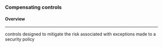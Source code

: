 ### **Compensating controls**

#### Overview 
---
controls designed to mitigate the risk associated with exceptions made to a security policy
